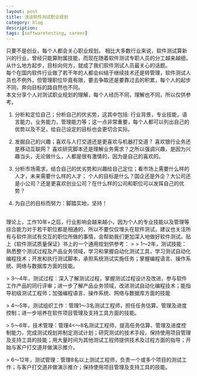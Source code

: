 ```yaml
---
layout: post
title: 浅谈软件测试职业规划
category: blog
description: 
tags: [softwaretesting, career]
---
```

只要不是创业，每个人都会关心职业规划， 相比大多数行业来说，软件测试算新兴的行业，曾经只能算附属技能，而现在随着软件测试专职人员的分工越来越细，从什么地方起步，目标向何方，就成了我们软件测试人员最关心的话题。
<br/>每个在国内软件行业做了若干年的人都会纠结于继续技术还是转管理，软件测试人员也不例外，但管理职位毕竟有限，要去争取还是要靠过去的积累，每个人的起步不同，奔向目标的路自然也不同。
<br/>本文分享个人对测试职业规划的理解，每个人经历不同，理解也不同，所以仅供参考。
<br>

1. 分析和定位自己；分析自己的优劣势，这其中包括: 行业背景，专业技能，语言能力，业务能力，管理能力等；这一点非常重要，每个人都可以列出自己的优势以及不足，给自己设定的目标也会更切合实际。

2. 发掘自己的兴趣；喜欢与人打交道还是更喜欢与机器打交道？ 喜欢银行业务还是移动互联网？ 喜欢研究脚本还是理解业务需求？之所以强调兴趣，是因为兴趣当头，无论做什么，人都是很有激情的，因为是自己的喜欢的。

3. 分析市场需求，结合自己的优劣势和兴趣给自己定位；看市场上需要什么样的人才，未来需要什么样的人才； 个人的目标是什么？国企还是外企？大公司还是小公司？还是更喜欢创业公司？在什么样的公司和职位可以发挥自己的优势？

4. 为自己的目标而努力：脚踏实地，坚持！

<br>
理论上，工作10年+之后，行业影响会越来越小，因为个人的专业技能以及管理等综合能力对于若干职位都是相通的，所以不要仅仅埋头在软件测试，建议也关注所有与软件测试有交互的职位所做的事情，会帮助我们更加深入地做好软件测试。贴上《软件测试质量保证》书上的一个通用规划供参考：
>
> 1～2年，测试技能：熟悉整个测试过程及产品业务领域，学习和掌握自动化测试工具，学习测试自动化编程技术；开发和执行测试脚本，承担系统测试实施任务；掌握编程语言、操作系统、网络与数据库方面的技能。</p>
> 3～4年，测试过程：深入了解测试过程，掌握测试过程设计及改进，参与软件工作产品的同行评审；进一步了解产品业务领域，改进测试自动化编程技术；能指导初级测试工程师；加强编程语言、操作系统、网络与数据库方面的技能</p>
> 4～5年，测试组织工作：管理1～3名测试工程师，担任任务估算、管理及进度控制；进一步培养在软件项目管理及支持工具方面的技能。</p>
> 5～6年，技术管理：管理4<～8名测试工程师，提高任务估算、管理及进度控制能力，完成测试规划并制定测试计划；研究测试的技术手段，保持使用项目管理及支持工具的技能；用大量时间为其他测试工程师提供技术及过程方面的指导；开始与客户打交道并做演示推介。</p>
> 6～12年，测试管理：管理8名以上测试工程师，负责一个或多个项目的测试工作；与客户打交道并做演示推介；保持使用项目管理及支持工具的技能。

[Angelia]:    http://angeliaw.github.com  "Angelia"